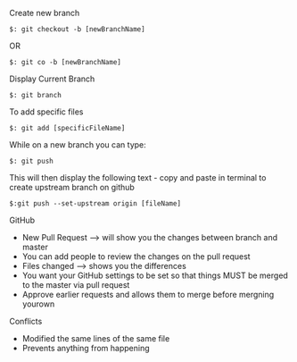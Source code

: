
Create new branch
```
$: git checkout -b [newBranchName]
```
OR
```
$: git co -b [newBranchName]
```

Display Current Branch
```
$: git branch
```

To add specific files
```
$: git add [specificFileName]
```
While on a new branch you can type:
```
$: git push
```
This will then display the following text - copy and paste in terminal to create upstream branch on github 
```
$:git push --set-upstream origin [fileName]
```

GitHub
- New Pull Request --> will show you the changes between branch and master
- You can add people to review the changes on the pull request
- Files changed --> shows you the differences
- You want your GitHub settings to be set so that things MUST be merged to the master via pull request
- Approve earlier requests and allows them to merge before mergning yourown 

Conflicts
- Modified the same lines of the same file
- Prevents anything from happening 
